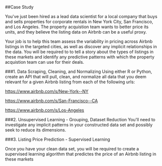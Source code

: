 ##Case Study

You've just been hired as a lead data scientist for a local company that buys and sells properties for corporate rentals in 
New York City, San Francisco, and Los Angeles. The property acquistion team wants to better price its units, 
and they believe the listing data on Airbnb can be a useful proxy.

Your job is to help this team assess the variability in pricing across Airbnb listings in the targeted cities,
as well as discover any implicit relationships in the data. You will be required to to tell a story about the types of listings in these markets and 
identify any predictive patterns with which the property acquistion team can use for their deals.

###1. Data Scraping, Cleaning, and Normalizing
Using either R or Python, create an API that will pull, clean, and normalize all data that you deem relevant for a given Airbnb listing from each of the following urls:
  
  https://www.airbnb.com/s/New-York--NY
  
  https://www.airbnb.com/s/San-Francisco--CA
  
  https://www.airbnb.com/s/Los-Angeles
  
###2. Unsupervised Learning - Grouping, Dataset Reduction
You'll need to investigate any implicit patterns in your constructed data set and possibly seek to reduce its dimensions.

###3. Listing Price Prediction - Supervised Learning

Once you have your clean data set, you will be required to create a supervised learning algorithm that predictes the price of an Airbnb listing in these markets

